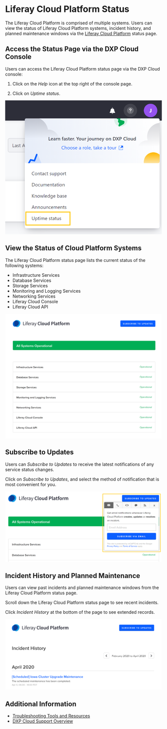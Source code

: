# Liferay Cloud Platform Status

The Liferay Cloud Platform is comprised of multiple systems. Users can view the status of Liferay Cloud Platform systems, incident history, and planned maintenance windows via the [Liferay Cloud Platform](https://status.liferay.cloud/) status page.

## Access the Status Page via the DXP Cloud Console

Users can access the Liferay Cloud Platform status page via the DXP Cloud console:

1. Click on the *Help* icon at the top right of the console page.

1. Click on *Uptime status*.

![Figure 1: Click Uptime status to view the Liferay Cloud Platform Status page.](./tracking-dxp-cloud-status-and-getting-help/images/01.png)

## View the Status of Cloud Platform Systems

The Liferay Cloud Platform status page lists the current status of the following systems:

* Infrastructure Services
* Database Services
* Storage Services
* Monitoring and Logging Services
* Networking Services
* Liferay Cloud Console
* Liferay Cloud API

![Figure 2: View the status of Liferay Cloud Platform systems.](tracking-dxp-cloud-status-and-getting-help/images/02.png)

## Subscribe to Updates

Users can *Subscribe to Updates* to receive the latest notifications of any service status changes.

Click on *Subscribe to Updates*, and select the method of notification that is most convenient for you.

![Figure 3: Subscribe to receive updates regarding the status of the Liferay Cloud Platform.](./tracking-dxp-cloud-status-and-getting-help/images/03.png)

## Incident History and Planned Maintenance

Users can view past incidents and planned maintenance windows from the Liferay Cloud Platform status page.

Scroll down the Liferay Cloud Platform status page to see recent incidents.

Click *Incident History* at the bottom of the page to see extended records.

![Figure 4: View past incidents and planned maintenance windows.](./tracking-dxp-cloud-status-and-getting-help/images/04.png)

## Additional Information

* [Troubleshooting Tools and Resources](./troubleshooting/troubleshooting-tools-and-resources.md)
* [DXP Cloud Support Overview](https://help.liferay.com/hc/articles/360030208451-DXP-Cloud-Support-Overview)
